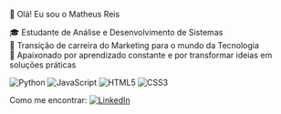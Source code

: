 👋 Olá! Eu sou o Matheus Reis  

🎓 Estudante de Análise e Desenvolvimento de Sistemas  
🔄 Transição de carreira do Marketing para o mundo da Tecnologia  
🚀 Apaixonado por aprendizado constante e por transformar ideias em soluções práticas 

![Python](https://img.shields.io/badge/-Python-3776AB?style=flat&logo=python&logoColor=white)
![JavaScript](https://img.shields.io/badge/-JavaScript-F7DF1E?style=flat&logo=javascript&logoColor=black)
![HTML5](https://img.shields.io/badge/-HTML5-E34F26?style=flat&logo=html5&logoColor=white)
![CSS3](https://img.shields.io/badge/-CSS3-1572B6?style=flat&logo=css3)


Como me encontrar:
[![LinkedIn](https://img.shields.io/badge/-LinkedIn-0A66C2?style=flat&logo=linkedin&logoColor=white)](https://www.linkedin.com/in/matheus-reis-052a3620a/)

